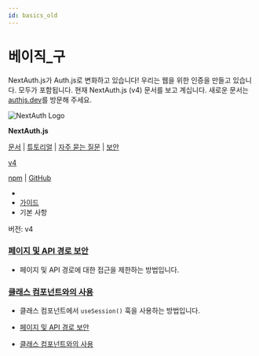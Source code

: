 ```yaml
---
id: basics_old
---
```

# 베이직_구

NextAuth.js가 Auth.js로 변화하고 있습니다! 우리는 웹을 위한 인증을 만들고 있습니다. 모두가 포함됩니다. 현재 NextAuth.js (v4) 문서를 보고 계십니다. 새로운 문서는 [authjs.dev](https://authjs.dev/)를 방문해 주세요.

![NextAuth Logo](https://nextauth-ko.wsbox.pw/docs/img/logo/logo-xs.png)

**NextAuth.js**

[문서](https://nextauth-ko.wsbox.pw/docs/getting-started/introduction) | [튜토리얼](https://nextauth-ko.wsbox.pw/docs/tutorials) | [자주 묻는 질문](https://nextauth-ko.wsbox.pw/docs/faq) | [보안](https://nextauth-ko.wsbox.pw/docs/security)

[v4](https://nextauth-ko.wsbox.pw/docs/getting-started/introduction)

[npm](https://www.npmjs.com/package/next-auth) | [GitHub](https://github.com/nextauthjs/next-auth)

- [](https://nextauth-ko.wsbox.pw/docs/)
- [가이드](https://nextauth-ko.wsbox.pw/docs/guides/)
- 기본 사항

버전: v4

### [페이지 및 API 경로 보안](https://nextauth-ko.wsbox.pw/docs/tutorials/securing-pages-and-api-routes)

- 페이지 및 API 경로에 대한 접근을 제한하는 방법입니다.

### [클래스 컴포넌트와의 사용](https://nextauth-ko.wsbox.pw/docs/tutorials/usage-with-class-components)

- 클래스 컴포넌트에서 `useSession()` 훅을 사용하는 방법입니다.

- [페이지 및 API 경로 보안](https://nextauth-ko.wsbox.pw/docs/guides/basics#securing-pages-and-api-routes)
- [클래스 컴포넌트와의 사용](https://nextauth-ko.wsbox.pw/docs/guides/basics#usage-with-class-components)